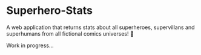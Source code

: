# Superhero-Stats

A web application that returns stats about all superheroes, supervillans and superhumans from all fictional comics universes! 💪

Work in progress...
